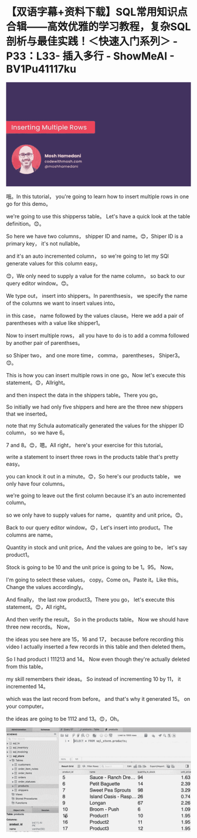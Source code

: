 # 【双语字幕+资料下载】SQL常用知识点合辑——高效优雅的学习教程，复杂SQL剖析与最佳实践！＜快速入门系列＞ - P33：L33- 插入多行 - ShowMeAI - BV1Pu41117ku

![](img/2cd7cd85a2ac13b9ae45113f35ad6b73_0.png)

哦。In this tutorial， you're going to learn how to insert multiple rows in one go for this demo。

 we're going to use this shipperss table。 Let's have a quick look at the table definition。😊。

So here we have two columns， shipper ID and name。😊，Shiper ID is a primary key， it's not nullable。

 and it's an auto incremented column， so we're going to let my SQl generate values for this column easy。

😊，We only need to supply a value for the name column， so back to our query editor window。😊。

We type out， insert into shippers。In parenthsesis， we specify the name of the columns we want to insert values into。

 in this case， name followed by the values clause。Here we add a pair of parentheses with a value like shipper1。

Now to insert multiple rows， all you have to do is to add a comma followed by another pair of parenthses。

 so Shiper two， and one more time， comma， parentheses， Shiper3。😊。

This is how you can insert multiple rows in one go。Now let's execute this statement。😊，Allright。

 and then inspect the data in the shippers table。There you go。

So initially we had only five shippers and here are the three new shippers that we inserted。

 note that my Schula automatically generated the values for the shipper ID column， so we have 6。

7 and 8。😊，嗯。All right， here's your exercise for this tutorial。

 write a statement to insert three rows in the products table that's pretty easy。

 you can knock it out in a minute。😊，So here's our products table， we only have four columns。

 we're going to leave out the first column because it's an auto incremented column。

 so we only have to supply values for name， quantity and unit price。😊。

Back to our query editor window。😊，Let's insert into product。The columns are name。

Quantity in stock and unit price。And the values are going to be， let's say product1。

Stock is going to be 10 and the unit price is going to be 1。95。 Now。

 I'm going to select these values， copy。Come on。Paste it。Like this。Change the values accordingly。

And finally， the last row product3。There you go， let's execute this statement。😊，All right。

And then verify the result。 So in the products table。 Now we should have three new records。 Now。

 the ideas you see here are 15，16 and 17， because before recording this video I actually inserted a few records in this table and then deleted them。

 So I had product I 111213 and 14。 Now even though they're actually deleted from this table。

 my skill remembers their ideas。 So instead of incrementing 10 by 11， it incremented 14。

 which was the last record from before。 and that's why it generated 15。 on your computer。

 the ideas are going to be 1112 and 13。😊，Oh。

![](img/2cd7cd85a2ac13b9ae45113f35ad6b73_2.png)